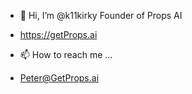 - 👋 Hi, I’m @k11kirky Founder of Props AI

- https://getProps.ai

- 📫 How to reach me ...
- Peter@GetProps.ai



<!---
k11kirky/k11kirky is a ✨ special ✨ repository because its `README.md` (this file) appears on your GitHub profile.
You can click the Preview link to take a look at your changes.
--->
